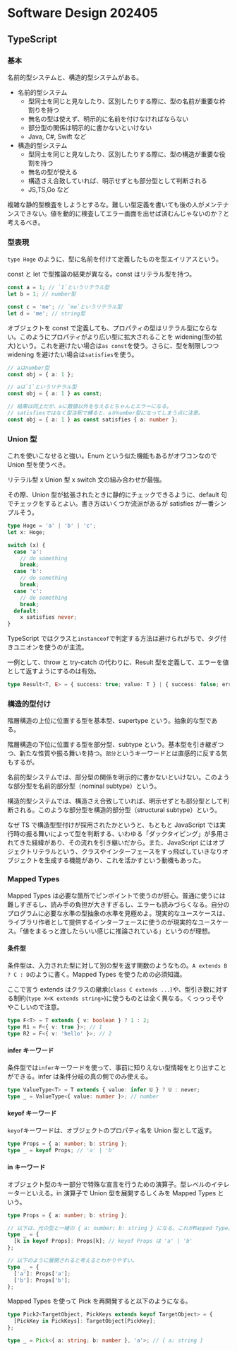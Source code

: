 # Software Design 202405

## TypeScript

### 基本

名前的型システムと、構造的型システムがある。

- 名前的型システム
  - 型同士を同じと見なしたり、区別したりする際に、型の名前が重要な枠割りを持つ
  - 無名の型は使えず、明示的に名前を付けなければならない
  - 部分型の関係は明示的に書かないといけない
  - Java, C#, Swift など
- 構造的型システム
  - 型同士を同じと見なしたり、区別したりする際に、型の構造が重要な役割を持つ
  - 無名の型が使える
  - 構造さえ合致していれば、明示せずとも部分型として判断される
  - JS,TS,Go など

複雑な静的型検査をしようとするな。難しい型定義を書いても後の人がメンテナンスできない。値を動的に検査してエラー画面を出せば済むんじゃないのか？と考えるべき。

### 型表現

`type Hoge` のように、型に名前を付けて定義したものを型エイリアスという。

const と let で型推論の結果が異なる。const はリテラル型を持つ。

```typescript
const a = 1; // `1`というリテラル型
let b = 1; // number型

const c = 'me'; // `me`というリテラル型
let d = 'me'; // string型
```

オブジェクトを const で定義しても、プロパティの型はリテラル型にならない。このようにプロパティがより広い型に拡大されることを widening(型の拡大)という。これを避けたい場合は`as const`を使う。さらに、型を制限しつつ widening を避けたい場合は`satisfies`を使う。

```typescript
// aはnumber型
const obj = { a: 1 };

// aは`1`というリテラル型
const obj = { a: 1 } as const;

// 結果は同上だが、aに数値以外を与えるとちゃんとエラーになる。
// satisfiesではなく型注釈で縛ると、aがnumber型になってしまう点に注意。
const obj = { a: 1 } as const satisfies { a: number };
```

### Union 型

これを使いこなせると強い。Enum という似た機能もあるがオワコンなので Union 型を使うべき。

リテラル型 x Union 型 x switch 文の組み合わせが最強。

その際、Union 型が拡張されたときに静的にチェックできるように、default 句でチェックをするとよい。書き方はいくつか流派があるが satisfies が一番シンプルそう。

```typescript
type Hoge = 'a' | 'b' | 'c';
let x: Hoge;

switch (x) {
  case 'a':
    // do something
    break;
  case 'b':
    // do something
    break;
  case 'c':
    // do something
    break;
  default:
    x satisfies never;
}
```

TypeScript ではクラスと`instanceof`で判定する方法は避けられがちで、タグ付きユニオンを使うのが主流。

一例として、throw と try-catch の代わりに、Result 型を定義して、エラーを値として返すようにするのは有効。

```typescript
type Result<T, E> = { success: true; value: T } | { success: false; error: E };
```

### 構造的型付け

階層構造の上位に位置する型を基本型、supertype という。抽象的な型である。

階層構造の下位に位置する型を部分型、subtype という。基本型を引き継ぎつつ、新たな性質や振る舞いを持つ。`部分`というキーワードとは直感的に反する気もするが。

名前的型システムでは、部分型の関係を明示的に書かないといけない。このような部分型を名前的部分型（nominal subtype）という。

構造的型システムでは、構造さえ合致していれば、明示せずとも部分型として判断される。このような部分型を構造的部分型（structural subtype）という。

なぜ TS で構造型型付けが採用されたかというと、もともと JavaScript では実行時の振る舞いによって型を判断する、いわゆる「ダックタイピング」が多用されてきた経緯があり、その流れを引き継いだから。また、JavaScript にはオブジェクトリテラルという、クラスやインターフェースをすっ飛ばしていきなりオブジェクトを生成する機能があり、これを活かすという動機もあった。

### Mapped Types

Mapped Types は必要な箇所でピンポイントで使うのが肝心。普通に使うには難しすぎるし、読み手の負担が大きすぎるし、エラーも読みづらくなる。自分のプログラムに必要な水準の型抽象の水準を見極めよ。現実的なユースケースは、ライブラリ作者として提供するインターフェースに使うのが現実的なユースケース。「値をまるっと渡したらいい感じに推論されている」というのが理想。

#### 条件型

条件型は、入力された型に対して別の型を返す関数のようなもの。`A extends B ? C : D`のように書く。Mapped Types を使うための必須知識。

ここで言う extends はクラスの継承(`class C extends ...`)や、型引き数に対する制約(`type X<K extends string>`)に使うものとは全く異なる。くっっっそややこしいので注意。

```typescript
type F<T> = T extends { v: boolean } ? 1 : 2;
type R1 = F<{ v: true }>; // 1
type R2 = F<{ v: 'hello' }>; // 2
```

#### infer キーワード

条件型では`infer`キーワードを使って、事前に知りえない型情報をとり出すことができる。infer は条件分岐の真の側でのみ使える。

```typescript
type ValueType<T> = T extends { value: infer U } ? U : never;
type _ = ValueType<{ value: number }>; // number
```

#### keyof キーワード

`keyof`キーワードは、オブジェクトのプロパティ名を Union 型として返す。

```typescript
type Props = { a: number; b: string };
type _ = keyof Props; // 'a' | 'b'
```

#### in キーワード

オブジェクト型のキー部分で特殊な宣言を行うための演算子。型レベルのイテレーターといえる。in 演算子で Union 型を展開するしくみを Mapped Types という。

```typescript
type Props = { a: number; b: string };

// 以下は、元の型と一緒の { a: number; b: string } になる。これがMapped Type。
type _ = {
  [k in keyof Props]: Props[k]; // keyof Props は 'a' | 'b'
};

// 以下のように展開されると考えるとわかりやすい。
type _ = {
  ['a']: Props['a'];
  ['b']: Props['b'];
};
```

Mapped Types を使って Pick を再開発すると以下のようになる。

```typescript
type Pick2<TargetObject, PickKeys extends keyof TargetObject> = {
  [PickKey in PickKeys]: TargetObject[PickKey];
};

type _ = Pick<{ a: string; b: number }, 'a'>; // { a: string }
```
